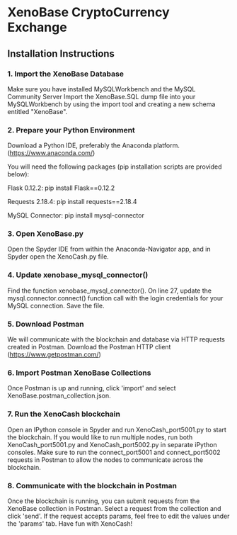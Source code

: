 # XenoBase CryptoCurrency Exchange 
## Installation Instructions

### 1. Import the XenoBase Database
Make sure you have installed MySQLWorkbench and the MySQL Community Server
Import the XenoBase.SQL dump file into your MySQLWorkbench by using the import tool
and creating a new schema entitled "XenoBase".

### 2. Prepare your Python Environment 
Download a Python IDE, preferably the Anaconda platform. (https://www.anaconda.com/)

You will need the following packages (pip installation scripts are provided below):

Flask 0.12.2:
pip install Flask==0.12.2

Requests 2.18.4:
pip install requests==2.18.4

MySQL Connector:
pip install mysql-connector

### 3. Open XenoBase.py 
Open the Spyder IDE from within the Anaconda-Navigator app, and in Spyder open the XenoCash.py file.

### 4. Update xenobase_mysql_connector()
Find the function xenobase_mysql_connector().
On line 27, update the mysql.connector.connect() function call with the login credentials for your MySQL connection. Save the file.

### 5. Download Postman
We will communicate with the blockchain and database via HTTP requests created in Postman. Download the Postman HTTP client (https://www.getpostman.com/)

### 6. Import Postman XenoBase Collections
Once Postman is up and running, click 'import' and select XenoBase.postman_collection.json.

### 7. Run the XenoCash blockchain
Open an IPython console in Spyder and run XenoCash_port5001.py to start the blockchain.
If you would like to run multiple nodes, run both  XenoCash_port5001.py and  XenoCash_port5002.py in separate iPython consoles. Make sure to run the connect_port5001 and connect_port5002 requests in Postman to allow the nodes to communicate across the blockchain. 

### 8. Communicate with the blockchain in Postman
Once the blockchain is running, you can submit requests from the XenoBase collection in Postman. Select a request from the collection and click 'send'. If the request accepts params, feel free to edit the values under the 'params' tab. Have fun with XenoCash!
